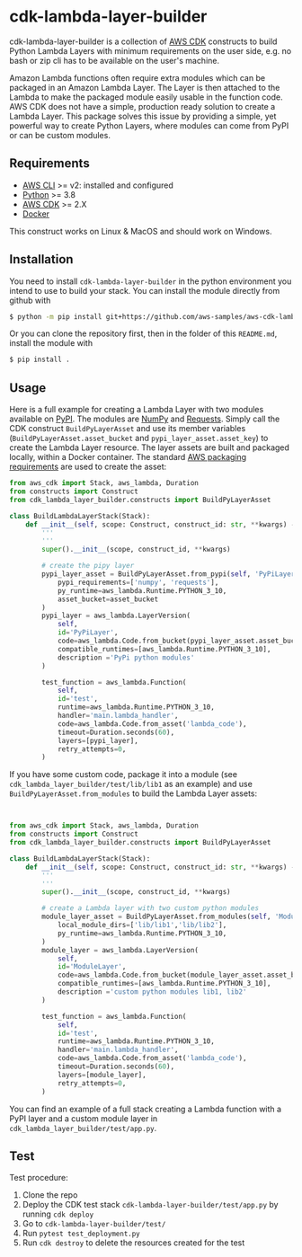  # cdk-lambda-layer-builder

cdk-lambda-layer-builder is a collection of [AWS CDK](https://docs.aws.amazon.com/cdk/v2/guide/home.html#cpm) 
constructs to build Python Lambda Layers with minimum requirements on the user 
side, e.g. no bash or zip cli has to be available on the user's machine.

Amazon Lambda functions often require extra modules which can be packaged in an 
Amazon Lambda Layer. The Layer is then attached to the Lambda to make the packaged 
module easily usable in the function code. AWS CDK does not have a simple, production 
ready solution to create a Lambda Layer. This package solves this issue by providing 
a simple, yet powerful way to create Python Layers, where modules can come from PyPI 
or can be custom modules.

## Requirements
* [AWS CLI](https://docs.aws.amazon.com/cli/latest/userguide/cli-chap-welcome.html) >= v2: installed and configured
* [Python](https://www.python.org/) >= 3.8
* [AWS CDK](https://docs.aws.amazon.com/cdk/v2/guide/home.html#cpm) >= 2.X
* [Docker](https://docs.docker.com/get-docker/)

This construct works on Linux & MacOS and should work on Windows.

## Installation
You need to install `cdk-lambda-layer-builder` in the python environment you intend 
to use to build your stack. You can install the module directly from github with
```bash
$ python -m pip install git+https://github.com/aws-samples/aws-cdk-lambda-layer-builder.git
```
Or you can clone the repository first, then in the folder of this `README.md`, install 
the module with
```bash
$ pip install .
```

## Usage
Here is a full example for creating a Lambda Layer with two modules available on 
[PyPI](https://pypi.org/). The modules are [NumPy](https://pypi.org/project/numpy/) 
and [Requests](https://pypi.org/project/requests/). Simply call the CDK construct 
`BuildPyLayerAsset` and use its member variables (`BuildPyLayerAsset.asset_bucket` 
and `pypi_layer_asset.asset_key`) to create the Lambda Layer resource. The layer 
assets are built and packaged locally, within a Docker container. The standard 
[AWS packaging requirements](https://docs.aws.amazon.com/lambda/latest/dg/configuration-layers.html) 
are used to create the asset:
```python
from aws_cdk import Stack, aws_lambda, Duration
from constructs import Construct
from cdk_lambda_layer_builder.constructs import BuildPyLayerAsset

class BuildLambdaLayerStack(Stack):
    def __init__(self, scope: Construct, construct_id: str, **kwargs) -> None:
        '''
        '''
        super().__init__(scope, construct_id, **kwargs)

        # create the pipy layer
        pypi_layer_asset = BuildPyLayerAsset.from_pypi(self, 'PyPiLayerAsset',
            pypi_requirements=['numpy', 'requests'],
            py_runtime=aws_lambda.Runtime.PYTHON_3_10,
            asset_bucket=asset_bucket
        )
        pypi_layer = aws_lambda.LayerVersion(
            self,
            id='PyPiLayer',
            code=aws_lambda.Code.from_bucket(pypi_layer_asset.asset_bucket, pypi_layer_asset.asset_key),
            compatible_runtimes=[aws_lambda.Runtime.PYTHON_3_10],
            description ='PyPi python modules'
        )

        test_function = aws_lambda.Function(
            self,
            id='test',
            runtime=aws_lambda.Runtime.PYTHON_3_10,
            handler='main.lambda_handler',
            code=aws_lambda.Code.from_asset('lambda_code'),
            timeout=Duration.seconds(60),
            layers=[pypi_layer],
            retry_attempts=0,
        )
```
If you have some custom code, package it into a module (see `cdk_lambda_layer_builder/test/lib/lib1`
as an example) and use `BuildPyLayerAsset.from_modules` to build the Lambda Layer assets:
```python


from aws_cdk import Stack, aws_lambda, Duration
from constructs import Construct
from cdk_lambda_layer_builder.constructs import BuildPyLayerAsset

class BuildLambdaLayerStack(Stack):
    def __init__(self, scope: Construct, construct_id: str, **kwargs) -> None:
        '''
        '''
        super().__init__(scope, construct_id, **kwargs)

        # create a Lambda layer with two custom python modules
        module_layer_asset = BuildPyLayerAsset.from_modules(self, 'ModuleLayerAsset',
            local_module_dirs=['lib/lib1','lib/lib2'],
            py_runtime=aws_lambda.Runtime.PYTHON_3_10,
        )
        module_layer = aws_lambda.LayerVersion(
            self,
            id='ModuleLayer',
            code=aws_lambda.Code.from_bucket(module_layer_asset.asset_bucket, module_layer_asset.asset_key),
            compatible_runtimes=[aws_lambda.Runtime.PYTHON_3_10],
            description ='custom python modules lib1, lib2'
        )

        test_function = aws_lambda.Function(
            self,
            id='test',
            runtime=aws_lambda.Runtime.PYTHON_3_10,
            handler='main.lambda_handler',
            code=aws_lambda.Code.from_asset('lambda_code'),
            timeout=Duration.seconds(60),
            layers=[module_layer],
            retry_attempts=0,
        )
```
You can find an example of a full stack creating a Lambda function with a PyPI layer 
and a custom module layer in `cdk_lambda_layer_builder/test/app.py`.

## Test
Test procedure:
1. Clone the repo
2. Deploy the CDK test stack `cdk-lambda-layer-builder/test/app.py` by running `cdk deploy`
3. Go to `cdk-lambda-layer-builder/test/`
4. Run `pytest test_deployment.py`
5. Run `cdk destroy` to delete the resources created for the test
